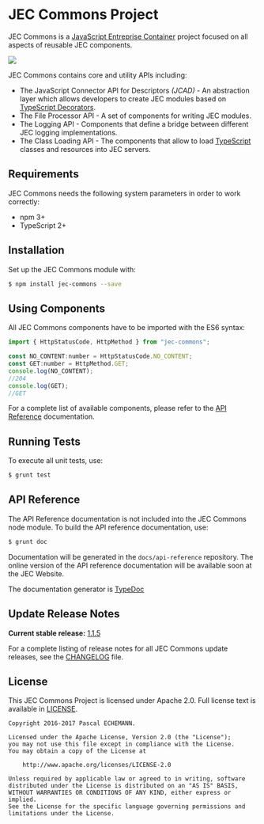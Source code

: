 # JEC Commons Project

JEC Commons is a [JavaScript Entreprise Container][jec-url] project focused on all aspects of reusable JEC components.

[![][jec-logo]][jec-url]

JEC Commons contains core and utility APIs including:

- The JavaScript Connector API for Descriptors *(JCAD)* - An abstraction layer which allows developers to create JEC modules based on [TypeScript Decorators](https://www.typescriptlang.org/docs/handbook/decorators.html).
- The File Processor API - A set of components for writing JEC modules. 
- The Logging API - Components that define a bridge between different JEC logging implementations.
- The Class Loading API - The components that allow to load [TypeScript](https://www.typescriptlang.org/) classes and resources into JEC servers.

## Requirements

JEC Commons needs the following system parameters in order to work correctly:

- npm 3+
- TypeScript 2+

## Installation

Set up the JEC Commons module with:

```bash
$ npm install jec-commons --save
```

## Using Components

All JEC Commons components have to be imported with the ES6 syntax:

```javascript
import { HttpStatusCode, HttpMethod } from "jec-commons";

const NO_CONTENT:number = HttpStatusCode.NO_CONTENT;
const GET:number = HttpMethod.GET;
console.log(NO_CONTENT);
//204
console.log(GET);
//GET
```

For a complete list of available components, please refer to the [API Reference](#api-reference) documentation.

## Running Tests

To execute all unit tests, use:

```bash
$ grunt test
```

## API Reference

The API Reference documentation is not included into the JEC Commons node module. To build the API reference documentation, use:

```bash
$ grunt doc
```

Documentation will be generated in the `docs/api-reference` repository.
The online version of the  API reference documentation will be available soon at the JEC Website.

The documentation generator is [TypeDoc](http://typedoc.org/)

## Update Release Notes

**Current stable release:** [1.1.5](CHANGELOG.md#jec-commons-1.1.5)
 
For a complete listing of release notes for all JEC Commons update releases, see the [CHANGELOG](CHANGELOG.md) file. 

## License
This JEC Commons Project is licensed under Apache 2.0. Full license text is available in [LICENSE](LICENSE).

```
Copyright 2016-2017 Pascal ECHEMANN.

Licensed under the Apache License, Version 2.0 (the "License");
you may not use this file except in compliance with the License.
You may obtain a copy of the License at

    http://www.apache.org/licenses/LICENSE-2.0

Unless required by applicable law or agreed to in writing, software
distributed under the License is distributed on an "AS IS" BASIS,
WITHOUT WARRANTIES OR CONDITIONS OF ANY KIND, either express or implied.
See the License for the specific language governing permissions and
limitations under the License.
```

[jec-url]: https://github.com/pechemann/JEC
[jec-logo]: https://raw.githubusercontent.com/pechemann/JEC/master/assets/jec-logos/jec-logo.png